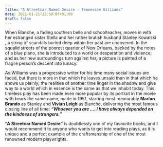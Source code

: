 ```yaml
---
title: "A Streetcar Named Desire - Tennessee Williams"
date: 2021-01-21T22:59:07+01:00
draft: false
---
```


When Blanche, a fading southern belle and schoolteacher, moves in with her estranged sister Stella and her rather brutish husband Stanley Kowalski , a string of scandals buried deep within her past are uncovered. In the squalid streets of the poorest quarter of New Orleans, backed by the notes of a blue piano, she is introduced to a world or desperation and violence, and as her new surroundings turn against her, a picture is painted of a fragile person’s descent into lunacy.


As Williams was a progressive writer for his time many social issues are faced, but there is more in that which he leaves unsaid than in that which he shows us plainly; the realities of another time linger in the shadow and give way to a world which in essence is the same as that we inhabit today. 
This timeless play has been made even more popular by its portrait in the movie with bears the same name, made in 1951, starring most memorably **Marlon Brando** as Stanley and **Vivian Leigh** as Blanche, delivering the most famous closing line of all time: ***“Whoever you are …. I have always depended on the kindness of strangers.”***


**“A Streetcar Named Desire”** is doubtlessly one of my favourite books, and I would recommend it to anyone who wants to get into reading plays, as it is unique and a perfect example of the craftsmanship of one of the most renowned modern playwrights.
